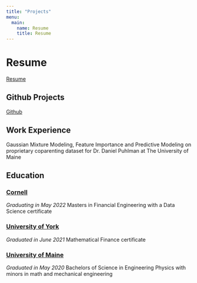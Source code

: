```yaml
---
title: "Projects"
menu:
  main:
    name: Resume
    title: Resume
---
```

# Resume
[Resume](https://drive.google.com/file/d/1UZOokGqpJCynoL9vogG4raMz2yb7dd_s/view?usp=sharing)

## Github Projects
[Github](https://github.com/Davidfdaf/David_Personal_Projects)

## Work Experience
Gaussian Mixture Modeling, Feature Importance and Predictive Modeling on proprietary coparenting dataset for Dr. Daniel Puhlman at The University of Maine

## Education
### [Cornell](https://www.cornell.edu)

_Graduating in May 2022_
Masters in Financial Engineering with a Data Science certificate

### [University of York](https://www.york.ac.uk)

_Graduated in June 2021_
Mathematical Finance certificate

### [University of Maine](https://umaine.edu)

_Graduated in May 2020_
Bachelors of Science in Engineering Physics with minors in math and mechanical engineering


